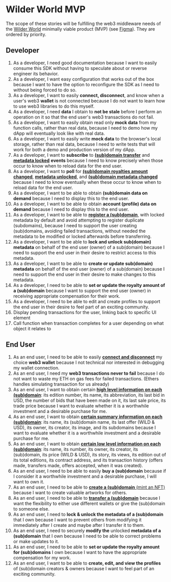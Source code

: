 # Wilder World MVP

The scope of these stories will be fulfilling the web3 middleware needs of the [Wilder World](https://www.wilderworld.com/) minimally viable product (MVP) (see [Figma](https://www.figma.com/file/5bOkQKkrQ2jCZR6N3oUCMj/ZNS-Front-End?node-id=3151%3A12)). They are ordered by priority.

## Developer

1. As a developer, I need good documentation because I want to easily consume this SDK without having to speculate about or reverse engineer its behavior.
2. As a developer, I want easy configuration that works out of the box because I want to have the option to reconfigure the SDK as I need to without being forced to do so. 
3. As a developer, I want to easily **connect, disconnect**, and know when a user's web3 **wallet** is not connected because I do not want to learn how to use web3 libraries to do this myself.
4. As a developer, I need **data** I obtain to **not be stale** before I perform an operation on it so that the end user's web3 transactions do not fail.
5. As a developer, I want to easily obtain read only **mock data** from my function calls, rather than real data, because I need to demo how my dApp will eventually look like with real data.
6. As a developer, I want to easily write **mock data** to the browser's local storage, rather than real data, because I need to write tests that will work for both a demo and production version of my dApp.
7. As a developer, I want to **subscribe** to [**(sub)domain transfer**](https://github.com/zer0-os/zNS-subgraph/blob/f8969a60f2ad10f811fb36ff56a14f8b5b3af5ec/src/mapping.ts#L4) and [**metadata locked**](https://github.com/zer0-os/zNS-subgraph/blob/f8969a60f2ad10f811fb36ff56a14f8b5b3af5ec/src/mapping.ts#L5) **events** because I need to know precisely when those occur to know when to reload data for the end user.
8. As a developer, I want to **poll** for [**(sub)domain royalties amount changed**](https://github.com/zer0-os/zNS-subgraph/blob/f8969a60f2ad10f811fb36ff56a14f8b5b3af5ec/src/mapping.ts#L8), [**metadata unlocked**](https://github.com/zer0-os/zNS-subgraph/blob/f8969a60f2ad10f811fb36ff56a14f8b5b3af5ec/src/mapping.ts#L6), and [**(sub)domain metadata changed**](https://github.com/zer0-os/zNS-subgraph/blob/f8969a60f2ad10f811fb36ff56a14f8b5b3af5ec/src/mapping.ts#L7) because I need to know eventually when these occur to know when to reload data for the end user.
9. As a developer, I want to be able to obtain **(sub)domain data on demand** because I need to display this to the end user.
10. As a developer, I want to be able to obtain **account (profile) data on demand** because I need to display this to the end user.
11. As a developer, I want to be able to [**register a (sub)domain**](https://github.com/zer0-os/zNS/blob/340c03160e71539128111b7210fb7d6048793463/docs/integration/v1.1/BasicController.json#L126), with locked metadata by default and avoid attempting to register duplicate (subdomains), because I need to support the user creating (sub)domains, avoiding failed transactions, without needed the metadata to be modified or locked afterwards before transferring.
12. As a developer, I want to be able to **lock and unlock sub(domain) metadata** on behalf of the end user (owner) of a sub(domain) because I need to support the end user in their desire to restrict access to this metadata.
13. As a developer, I want to be able to **create or update sub(domain) metadata** on behalf of the end user (owner) of a sub(domain) because I need to support the end user in their desire to make changes to this metadata.
14. As a developer, I need to be able to **set or update the royalty amount of a (sub)domain** because I want to support the end user (owner) in receiving appropriate compensation for their work. 
15. As a developer, I need to be able to edit and create profiles to support the end user in their desire to feel part of an exciting community.
16. Display pending transactions for the user, linking back to specific UI element
17. Call function when transaction completes for a user depending on what object it relates to

## End User

1. As an end user, I need to be able to easily [**connect and disconnect**](https://www.figma.com/file/5bOkQKkrQ2jCZR6N3oUCMj/ZNS-Front-End?node-id=3151%3A908) my choice **web3 wallet** because I not technical nor interested in debugging my wallet connection.
2. As an end user, I need my **web3 transactions never to fail** because I do not want to waste my ETH on gas fees for failed transactions. (Ethers handles simulating transaction for us already)
3. As an end user, I want to obtain certain [**high level information on each (sub)domain**](https://www.figma.com/file/5bOkQKkrQ2jCZR6N3oUCMj/ZNS-Front-End?node-id=3151%3A861): its edition number, its name, its abbreviation, its last bid in USD, the number of bids that have been made on it, its last sale price, its trade price because I want to evaluate whether it is a worthwhile investment and a desirable purchase for me.
4. As an end user, I want to obtain [**certain summary information on each (sub)domain**](https://www.figma.com/file/5bOkQKkrQ2jCZR6N3oUCMj/ZNS-Front-End?node-id=3184%3A18537): its name, its (sub)domain name, its last offer (WILD & USD), its owner, its creator, its image, and its subdomains because I want to evaluate whether it is a worthwhile investment and a desirable purchase for me.
5. As an end user, I want to obtain [**certain low level information on each (sub)domain**](https://www.figma.com/file/5bOkQKkrQ2jCZR6N3oUCMj/ZNS-Front-End?node-id=3151%3A1149): its name, its number, its owner, its creator, its (sub)domain, its price (WILD & USD), its story, its views, its edition out of its total editions, its contract address, and its transaction history (offers made, transfers made, offers accepted, when it was created).
6. As an end user, I need to be able to easily **buy a (sub)domain** because if I consider it a worthwhile investment and a desirable purchase, I will want to own it.
8. As an end user, I need to be able to [**create a (sub)domain** (mint an NFT)](https://www.figma.com/file/5bOkQKkrQ2jCZR6N3oUCMj/ZNS-Front-End?node-id=3151%3A1731) because I want to create valuable artworks for others.
9. As an end user, I need to be able to [**transfer a (sub)domain**](https://www.figma.com/file/5bOkQKkrQ2jCZR6N3oUCMj/ZNS-Front-End?node-id=3151%3A1539) because I want the flexibility to either use different wallets or give the (sub)domain to someone else.
10.  As an end user, I need to **lock & unlock the metadata of a (sub)domain** that I own because I want to prevent others from modifying it immediately after I create and maybe after I transfer it to them.
11. As an end user, I need to securely **modify the** unlocked **metadata of a (sub)domain** that I own because I need to be able to correct problems or make updates to it.
12. As an end user, I need to be able to **set or update the royalty amount for (sub)domains** I own because I want to have the appropriate compensation for my work. 
13. As an end user, I want to be able to **create, edit, and view the profiles** of (sub)domain creators & owners because I want to feel part of an exciting community.


